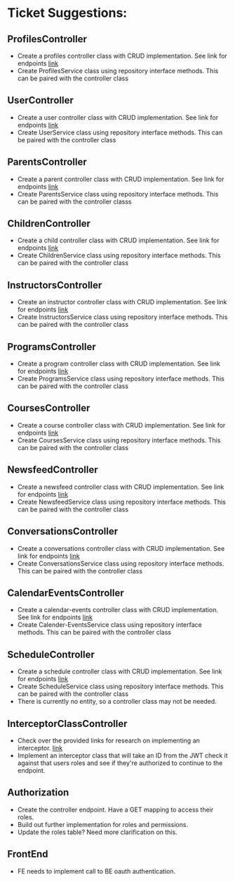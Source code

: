 # Ticket Suggestions:

<h2>ProfilesController</h2>

- Create a profiles controller class with CRUD implementation. See link for endpoints [link](./backend_design_doc.md#profiles)
- Create ProfilesService class using repository interface methods. This can be paired with the controller class 

<h2>UserController</h2>

- Create a user controller class with CRUD implementation. See link for endpoints [link](./backend_design_doc.md#user)
- Create UserService class using repository interface methods. This can be paired with the controller class

<h2>ParentsController</h2>

- Create a parent controller class with CRUD implementation. See link for endpoints [link](./backend_design_doc.md#parents)
- Create ParentsService class using repository interface methods. This can be paired with the controller classs

<h2>ChildrenController</h2>

- Create a child controller class with CRUD implementation. See link for endpoints [link](./backend_design_doc.md#children)
- Create ChildrenService class using repository interface methods. This can be paired with the controller class

<h2>InstructorsController</h2>

- Create an instructor controller class with CRUD implementation. See link for endpoints [link](./backend_design_doc.md#instructors)
- Create InstructorsService class using repository interface methods. This can be paired with the controller class

<h2>ProgramsController</h2>

- Create a program controller class with CRUD implementation. See link for endpoints [link](./backend_design_doc.md#programs)
- Create ProgramsService class using repository interface methods. This can be paired with the controller class

<h2>CoursesController</h2>

- Create a course controller class with CRUD implementation. See link for endpoints [link](./backend_design_doc.md#courses)
- Create CoursesService class using repository interface methods. This can be paired with the controller class

<h2>NewsfeedController</h2>

- Create a newsfeed controller class with CRUD implementation. See link for endpoints [link](./backend_design_doc.md#newsfeed)
- Create NewsfeedService class using repository interface methods. This can be paired with the controller class

<h2>ConversationsController</h2>

- Create a conversations controller class with CRUD implementation. See link for endpoints [link](./backend_design_doc.md#conversations)
- Create ConversationsService class using repository interface methods. This can be paired with the controller class

<h2>CalendarEventsController</h2>

- Create a calendar-events controller class with CRUD implementation. See link for endpoints [link](./backend_design_doc.md#calendar-events)
- Create Calender-EventsService class using repository interface methods. This can be paired with the controller class

<h2>ScheduleController</h2>

- Create a schedule controller class with CRUD implementation. See link for endpoints [link](./backend_design_doc.md#schedule-not-implemented)
- Create ScheduleService class using repository interface methods. This can be paired with the controller class
- There is currently no entity, so a controller class may not be needed.

<h2>InterceptorClassController</h2>

- Check over the provided links for research on implementing an interceptor. [link](https://www.tutorialspoint.com/spring_boot/spring_boot_interceptor.htm)
- Implement an interceptor class that will take an ID from the JWT check it against that users roles and see if they're
authorized to continue to the endpoint.

<h2>Authorization</h2>

- Create the controller endpoint. Have a GET mapping to access their roles.
- Build out further implementation for roles and permissions.
- Update the roles table? Need more clarification on this.


<h2>FrontEnd</h2>

- FE needs to implement call to BE oauth authentication.





